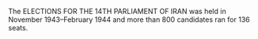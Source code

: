 The ELECTIONS FOR THE 14TH PARLIAMENT OF IRAN was held in November 1943–February 1944 and more than 800 candidates ran for 136 seats.
